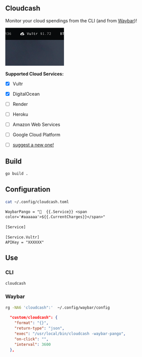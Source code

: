 Cloudcash
---------

Monitor your cloud spendings from the CLI (and from
[Waybar](https://github.com/Alexays/Waybar))!

![Cloudcash on Waybar](screenshot.png)

**Supported Cloud Services:**

- [x] Vultr
- [x] DigitalOcean
- [ ] Render
- [ ] Heroku
- [ ] Amazon Web Services
- [ ] Google Cloud Platform
- [ ] [suggest a new
  one!](https://github.com/mrusme/cloudcash/issues/new?title=[suggestion]%20New%20cloud%20service%20NAME%20HERE)


## Build

```sh
go build .
```

## Configuration

```sh
cat ~/.config/cloudcash.toml
```

```
WaybarPango = "  {{.Service}} <span color='#aaaaaa'>${{.CurrentCharges}}</span>"

[Service]

[Service.Vultr]
APIKey = "XXXXXX"
```


## Use

### CLI

```sh
cloudcash
```

### Waybar

```sh
rg -NA6 'cloudcash":'  ~/.config/waybar/config
```

```json
  "custom/cloudcash": {
    "format": "{}",
    "return-type": "json",
    "exec": "/usr/local/bin/cloudcash -waybar-pango",
    "on-click": "",
    "interval": 3600
  },
```

